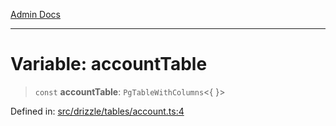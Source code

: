 [Admin Docs](/)

***

# Variable: accountTable

> `const` **accountTable**: `PgTableWithColumns`\<\{ \}\>

Defined in: [src/drizzle/tables/account.ts:4](https://github.com/PurnenduMIshra129th/talawa-api/blob/dd95e2d2302936a5436289a9e626f7f4e2b14e02/src/drizzle/tables/account.ts#L4)
